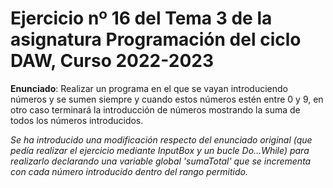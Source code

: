 # Ejercicio nº 16 del Tema 3 de la asignatura Programación del ciclo DAW, Curso 2022-2023
**Enunciado**: Realizar un programa en el que se vayan introduciendo números y se sumen siempre y cuando estos números estén entre 0 y 9, en otro caso terminará la introducción de números mostrando la suma de todos los números introducidos.

*Se ha introducido una modificación respecto del enunciado original (que pedía realizar el ejercicio mediante InputBox y un bucle Do...While) para realizarlo declarando una variable global 'sumaTotal' que se incrementa con cada número introducido dentro del rango permitido.*